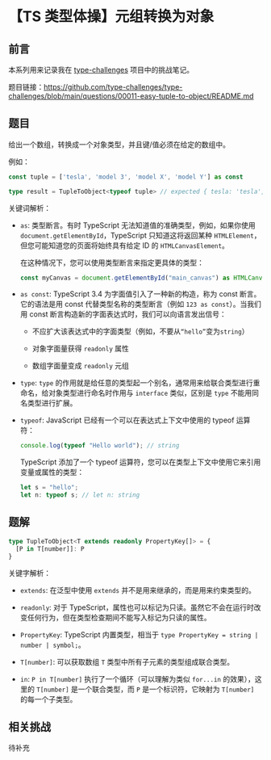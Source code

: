 # 【TS 类型体操】元组转换为对象

## 前言

本系列用来记录我在 [type-challenges](https://github.com/type-challenges/type-challenges) 项目中的挑战笔记。

题目链接：https://github.com/type-challenges/type-challenges/blob/main/questions/00011-easy-tuple-to-object/README.md

## 题目

给出一个数组，转换成一个对象类型，并且键/值必须在给定的数组中。

例如：

```ts
const tuple = ['tesla', 'model 3', 'model X', 'model Y'] as const

type result = TupleToObject<typeof tuple> // expected { tesla: 'tesla', 'model 3': 'model 3', 'model X': 'model X', 'model Y': 'model Y'}
```

关键词解析：

- `as`: 类型断言。有时 TypeScript 无法知道值的准确类型，例如，如果你使用 `document.getElementById`，TypeScript 只知道这将返回某种 `HTMLElement`，但您可能知道您的页面将始终具有给定 ID 的 `HTMLCanvasElement`。

  在这种情况下，您可以使用类型断言来指定更具体的类型：

  ```ts
  const myCanvas = document.getElementById("main_canvas") as HTMLCanvasElement;
  ```

- `as const`: TypeScript 3.4 为字面值引入了一种新的构造，称为 const 断言。它的语法是用 const 代替类型名称的类型断言（例如 `123 as const`）。当我们用 const 断言构造新的字面表达式时，我们可以向语言发出信号：

  - 不应扩大该表达式中的字面类型（例如，不要从`“hello”`变为`string`）

  - 对象字面量获得 `readonly` 属性

  - 数组字面量变成 `readonly` 元组

- `type`: `type` 的作用就是给任意的类型起一个别名，通常用来给联合类型进行重命名，给对象类型进行命名时作用与 `interface` 类似，区别是 `type` 不能用同名类型进行扩展。


- `typeof`: JavaScript 已经有一个可以在表达式上下文中使用的 typeof 运算符：

  ```js
  console.log(typeof "Hello world"); // string
  ```

  TypeScript 添加了一个 typeof 运算符，您可以在类型上下文中使用它来引用变量或属性的类型：

  ```ts
  let s = "hello";
  let n: typeof s; // let n: string
  ```

## 题解

```ts
type TupleToObject<T extends readonly PropertyKey[]> = {
  [P in T[number]]: P
}
```

关键字解析：

- `extends`: 在泛型中使用 `extends` 并不是用来继承的，而是用来约束类型的。

- `readonly`: 对于 TypeScript，属性也可以标记为只读。虽然它不会在运行时改变任何行为，但在类型检查期间不能写入标记为只读的属性。

- `PropertyKey`: TypeScript 内置类型，相当于 `type PropertyKey = string | number | symbol;`。

- `T[number]`: 可以获取数组 `T` 类型中所有子元素的类型组成联合类型。

- `in`: `P in T[number]` 执行了一个循环（可以理解为类似 `for...in` 的效果），这里的 `T[number]` 是一个联合类型，而 `P` 是一个标识符，它映射为 `T[number]` 的每一个子类型。

## 相关挑战

待补充
